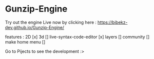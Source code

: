 # Gunzip-Engine
Try out the engine Live now by clicking here : https://bibekz-dev.github.io/Gunzip-Engine/

features : 
2D [x]
3d []
live-syntax-code-editor [x]
layers []
community []
make home menu []

Go to Pijects to see the development :>
